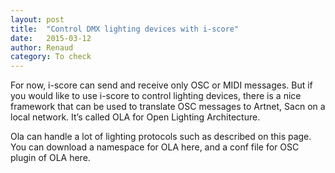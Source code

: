 ```yaml
---
layout: post
title:  "Control DMX lighting devices with i-score"
date:   2015-03-12
author: Renaud
category: To check
---
```

For now, i-score can send and receive only OSC or MIDI messages. But if you would like to use i-score to control lighting devices, there is a nice framework that can be used to translate OSC messages to Artnet, Sacn on a local network. It’s called OLA for Open Lighting Architecture.

Ola can handle a lot of lighting protocols such as described on this page. You can download a namespace for OLA here, and a conf file for OSC plugin of OLA here.

